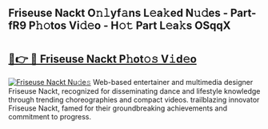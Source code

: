 ## Friseuse Nackt O𝚗𝚕yf𝚊ns L𝚎a𝚔ed N𝚞𝚍es - Part-fR9 P𝚑𝚘tos Vi𝚍𝚎o - H𝚘𝚝 Part L𝚎a𝚔s OSqqX

# <h2><a href="http://kf0eg2a.oniu.top/?m=Friseuse+Nackt">🔗👉 🔴 Friseuse Nackt P𝚑ot𝚘𝚜 V𝚒d𝚎o</a></h2>

[![Friseuse Nackt Nu𝚍e𝚜](https://i.imgur.com/0qMVB7G.gif)](http://kf0eg2a.oniu.top/?m=Friseuse+Nackt)
Web-based entertainer and multimedia designer Friseuse Nackt, recognized for disseminating dance and lifestyle knowledge through trending choreographies and compact videos. trailblazing innovator Friseuse Nackt, famed for their groundbreaking achievements and commitment to progress.  
